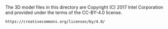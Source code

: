 The 3D model files in this directory are Copyright (C) 2017 Intel 
Corporation and provided under the terms of the CC-BY-4.0 license.

    https://creativecommons.org/licenses/by/4.0/

